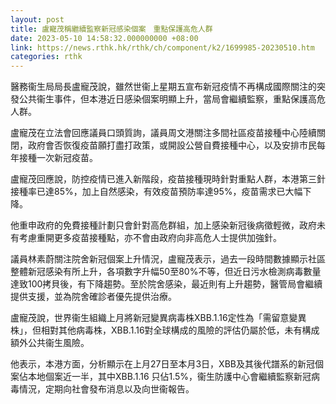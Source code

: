 ```yaml
---
layout: post
title: 盧寵茂稱繼續監察新冠感染個案　重點保護高危人群
date: 2023-05-10 14:58:32.000000000 +08:00
link: https://news.rthk.hk/rthk/ch/component/k2/1699985-20230510.htm
categories: rthk
---
```


醫務衞生局局長盧寵茂說，雖然世衞上星期五宣布新冠疫情不再構成國際關注的突發公共衞生事件，但本港近日感染個案明顯上升，當局會繼續監察，重點保護高危人群。

盧寵茂在立法會回應議員口頭質詢，議員周文港關注多間社區疫苗接種中心陸續關閉，政府會否恢復疫苗願打盡打政策，或開設公營自費接種中心，以及安排市民每年接種一次新冠疫苗。

盧寵茂回應說，防控疫情已進入新階段，疫苗接種現時針對重點人群，本港第三針接種率已達85%，加上自然感染，有效疫苗預防率達95%，疫苗需求已大幅下降。

他重申政府的免費接種計劃只會針對高危群組，加上感染新冠後病徵輕微，政府未有考慮重開更多疫苗接種點，亦不會由政府向非高危人士提供加強針。

議員林素蔚關注院舍新冠個案上升情況，盧寵茂表示，過去一段時間數據顯示社區整體新冠感染有所上升，各項數字升幅50至80%不等，但近日污水檢測病毒數量達致100拷貝後，有下降趨勢。至於院舍感染，最近則有上升趨勢，醫管局會繼續提供支援，並為院舍確診者優先提供治療。

盧寵茂說，世界衞生組織上月將新冠變異病毒株XBB.1.16定性為「需留意變異株」，但相對其他病毒株，XBB.1.16對全球構成的風險的評估仍屬於低，未有構成額外公共衞生風險。

他表示，本港方面，分析顯示在上月27日至本月3日，XBB及其後代譜系的新冠個案佔本地個案近一半，其中XBB.1.16 只佔1.5%，衞生防護中心會繼續監察新冠病毒情況，定期向社會發布消息以及向世衞報告。
